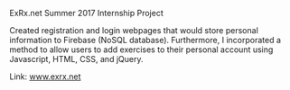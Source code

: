 ExRx.net Summer 2017 Internship Project

Created registration and login webpages that would store personal information to Firebase (NoSQL database). Furthermore, I incorporated a method to allow users to add exercises to their personal account using Javascript, HTML, CSS, and jQuery.  

Link: www.exrx.net 


